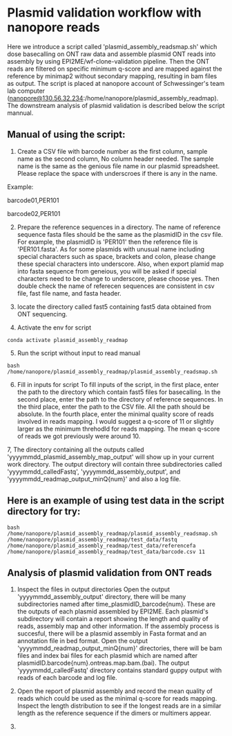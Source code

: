 # Plasmid validation workflow with nanopore reads

Here we introduce a script called 'plasmid_assembly_readsmap.sh' which dose basecalling on ONT raw data and assemble plasmid ONT reads into assembly by using EPI2ME/wf-clone-validation pipeline. Then the ONT reads are filtered on specific minimum q-score and are mapped against the reference by minimap2 without secondary mapping, resulting in bam files as output. The script is placed at nanopore account of Schwessinger's team lab computer (nanopore@130.56.32.234:/home/nanopore/plasmid_assembly_readmap). The downstream analysis of plasmid validation is described below the script mannual.

## Manual of using the script:

1. Create a CSV file with barcode number as the first column, sample name as the second column,  No column header needed. The sample name is the same as the genious file name in our plasmid spreadsheet. Please replace the space with underscroes if there is any in the name.

Example:

barcode01,PER101

barcode02,PER101

2. Prepare the reference sequences in a directory. The name of reference sequence fasta files should be the same as the plasmidID in the csv file. For example, the plasmidID is 'PER101' then the reference file is 'PER101.fasta'. As for some plasmids with unusual name including special characters such as space, brackets and colon, please change these special characters into underscore. Also, when export plamid map into fasta sequence from geneious, you will be asked if special characters need to be change to underscore, please choose yes. Then double check the name of referecen sequences are consistent in csv file, fast file name, and fasta header.

3. locate the directory called fast5 containing fast5 data obtained from ONT sequencing.

4. Activate the env for script

`conda activate plasmid_assembly_readmap`

5. Run the script without input to read manual 

`bash /home/nanopore/plasmid_assembly_readmap/plasmid_assembly_readsmap.sh`

6. Fill in inputs for script
To fill inputs of the script, in the first place, enter the path to the directory which contain fast5 files for basecalling. In the second place, enter the path to the directory of reference sequences. In the third place, enter the path to the CSV file. All the path should be absolute. In the fourth place, enter the minimal quality score of reads involved in reads mapping. I would suggest a q-score of 11 or slightly larger as the minimum threhodld for reads mapping. The mean q-score of reads we got previously were around 10. 

7, The directory containing all the outputs called 'yyyymmdd_plasmid_assembly_map_output' will show up in your current work directory. The output directory will contain three subdirectories called 'yyyymmdd_calledFastq', 'yyyymmdd_assembly_output', and 'yyyymmdd_readmap_output_minQ{num}' and also a log file.


## Here is an example of using test data in the script directory for try:

```
bash /home/nanopore/plasmid_assembly_readmap/plasmid_assembly_readsmap.sh /home/nanopore/plasmid_assembly_readmap/test_data/fastq /home/nanopore/plasmid_assembly_readmap/test_data/referencefa /home/nanopore/plasmid_assembly_readmap/test_data/barcode.csv 11
```



## Analysis of plasmid validation from ONT reads

1. Inspect the files in output directories
Open the output 'yyyymmdd_assembly_output' directory, there will be many subdirectories named after time_plasmidID_barcode{num}. These are the outputs of each plasmid assembled by EPI2ME. Each plasmid's subdirectory will contain a report showing the length and quality of reads, assembly map and other information. If the assembly process is succesful, there will be a plasmid assembly in Fasta format and an annotation file in bed format. Open the output 'yyyymmdd_readmap_output_minQ{num}' directories, there will be bam files and index bai files for each plasmid which are named after plasmidID.barcode{num}.ontreas.map.bam.(bai). The output 'yyyymmdd_calledFastq' directory contains standard guppy output with reads of each barcode and log file.

2. Open the report of plasmid assembly and record the mean quality of reads which could be used as the minimal q-score for reads mapping. Inspect the length distribution to see if the longest reads are in a similar length as the reference sequence if the dimers or multimers appear. 

3.

